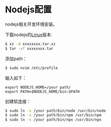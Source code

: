 # Nodejs配置

nodejs相关开发环境安装。

下载nodejs的[Linux](https://nodejs.org/en/download/)版本:

```bash
$ xz -d xxxxxxxx.tar.xz
$ tar -xf xxxxxxxx.tar
```

添加path：

```bash
$ sudo nvim /etc/profile
```

输入如下：

```profile
export NODEJS_HOME=/your path/
export PATH=$NODEJS_HOME/bin:$PATH
```

创建软连接：

```bash
$ sudo ln -s /your path/bin/node /usr/bin/node
$ sudo ln -s /your path/bin/npm /usr/bin/npm
$ sudo ln -s /your path/bin/npx /usr/bin/npx
```
